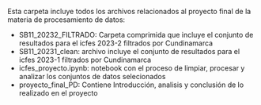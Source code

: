Esta carpeta incluye todos los archivos relacionados al proyecto final de la materia de procesamiento de datos:

- SB11_20232_FILTRADO: Carpeta comprimida que incluye el conjunto de resultados para el icfes 2023-2 filtrados por Cundinamarca
- SB11_20231_clean: archivo incluye el conjunto de resultados para el icfes 2023-1 filtrados por Cundinamarca
- icfes_proyecto.ipynb: notebook con el proceso de limpiar, procesar y analizar los conjuntos de datos selecionados
- proyecto_final_PD: Contiene Introducción, analisis y conclusión de lo realizado en el proyecto
